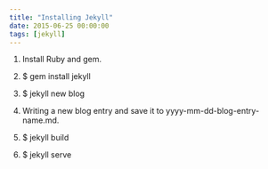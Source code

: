 ```yaml
---
title: "Installing Jekyll"
date: 2015-06-25 00:00:00
tags: [jekyll]
---
```



1. Install Ruby and gem.

2. $ gem install jekyll

3. $ jekyll new blog

4. Writing a new blog entry and save it to yyyy-mm-dd-blog-entry-name.md.

5. $ jekyll build

6. $ jekyll serve
